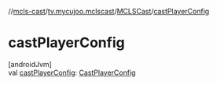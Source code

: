 //[mcls-cast](../../../index.md)/[tv.mycujoo.mclscast](../index.md)/[MCLSCast](index.md)/[castPlayerConfig](cast-player-config.md)

# castPlayerConfig

[androidJvm]\
val [castPlayerConfig](cast-player-config.md): [CastPlayerConfig](../../tv.mycujoo.mclscast.config/-cast-player-config/index.md)
